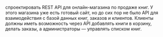 

спроектировать REST API для онлайн-магазина по продаже книг. У этого магазина уже есть готовый сайт, но до сих пор не было API для взаимодействия с базой данных книг, заказов и клиентов. Клиенты должны иметь возможность через API добавлять книги в корзину, делать заказы, а администраторы — управлять списком книг.

